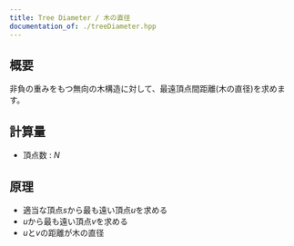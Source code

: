 ```yaml
---
title: Tree Diameter / 木の直径
documentation_of: ./treeDiameter.hpp
---
```


## 概要
非負の重みをもつ無向の木構造に対して、最遠頂点間距離(木の直径)を求めます。

## 計算量
- 頂点数 : $N$

## 原理
- 適当な頂点$s$から最も遠い頂点$u$を求める
- $u$から最も遠い頂点$v$を求める
- $u$と$v$の距離が木の直径
